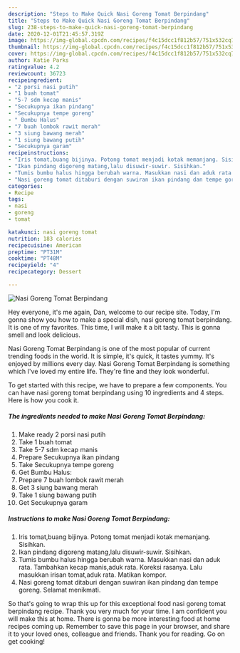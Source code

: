 ```yaml
---
description: "Steps to Make Quick Nasi Goreng Tomat Berpindang"
title: "Steps to Make Quick Nasi Goreng Tomat Berpindang"
slug: 238-steps-to-make-quick-nasi-goreng-tomat-berpindang
date: 2020-12-01T21:45:57.319Z
image: https://img-global.cpcdn.com/recipes/f4c15dcc1f812b57/751x532cq70/nasi-goreng-tomat-berpindang-foto-resep-utama.jpg
thumbnail: https://img-global.cpcdn.com/recipes/f4c15dcc1f812b57/751x532cq70/nasi-goreng-tomat-berpindang-foto-resep-utama.jpg
cover: https://img-global.cpcdn.com/recipes/f4c15dcc1f812b57/751x532cq70/nasi-goreng-tomat-berpindang-foto-resep-utama.jpg
author: Katie Parks
ratingvalue: 4.2
reviewcount: 36723
recipeingredient:
- "2 porsi nasi putih"
- "1 buah tomat"
- "5-7 sdm kecap manis"
- "Secukupnya ikan pindang"
- "Secukupnya tempe goreng"
- " Bumbu Halus"
- "7 buah lombok rawit merah"
- "3 siung bawang merah"
- "1 siung bawang putih"
- "Secukupnya garam"
recipeinstructions:
- "Iris tomat,buang bijinya. Potong tomat menjadi kotak memanjang. Sisihkan."
- "Ikan pindang digoreng matang,lalu disuwir-suwir. Sisihkan."
- "Tumis bumbu halus hingga berubah warna. Masukkan nasi dan aduk rata. Tambahkan kecap manis,aduk rata. Koreksi rasanya. Lalu masukkan irisan tomat,aduk rata. Matikan kompor."
- "Nasi goreng tomat ditaburi dengan suwiran ikan pindang dan tempe goreng. Selamat menikmati."
categories:
- Recipe
tags:
- nasi
- goreng
- tomat

katakunci: nasi goreng tomat 
nutrition: 183 calories
recipecuisine: American
preptime: "PT31M"
cooktime: "PT48M"
recipeyield: "4"
recipecategory: Dessert

---
```



![Nasi Goreng Tomat Berpindang](https://img-global.cpcdn.com/recipes/f4c15dcc1f812b57/751x532cq70/nasi-goreng-tomat-berpindang-foto-resep-utama.jpg)

Hey everyone, it's me again, Dan, welcome to our recipe site. Today, I'm gonna show you how to make a special dish, nasi goreng tomat berpindang. It is one of my favorites. This time, I will make it a bit tasty. This is gonna smell and look delicious.

Nasi Goreng Tomat Berpindang is one of the most popular of current trending foods in the world. It is simple, it's quick, it tastes yummy. It's enjoyed by millions every day. Nasi Goreng Tomat Berpindang is something which I've loved my entire life. They're fine and they look wonderful.




To get started with this recipe, we have to prepare a few components. You can have nasi goreng tomat berpindang using 10 ingredients and 4 steps. Here is how you cook it.

<!--inarticleads1-->

##### The ingredients needed to make Nasi Goreng Tomat Berpindang:

1. Make ready 2 porsi nasi putih
1. Take 1 buah tomat
1. Take 5-7 sdm kecap manis
1. Prepare Secukupnya ikan pindang
1. Take Secukupnya tempe goreng
1. Get  Bumbu Halus:
1. Prepare 7 buah lombok rawit merah
1. Get 3 siung bawang merah
1. Take 1 siung bawang putih
1. Get Secukupnya garam




<!--inarticleads2-->

##### Instructions to make Nasi Goreng Tomat Berpindang:

1. Iris tomat,buang bijinya. Potong tomat menjadi kotak memanjang. Sisihkan.
1. Ikan pindang digoreng matang,lalu disuwir-suwir. Sisihkan.
1. Tumis bumbu halus hingga berubah warna. Masukkan nasi dan aduk rata. Tambahkan kecap manis,aduk rata. Koreksi rasanya. Lalu masukkan irisan tomat,aduk rata. Matikan kompor.
1. Nasi goreng tomat ditaburi dengan suwiran ikan pindang dan tempe goreng. Selamat menikmati.




So that's going to wrap this up for this exceptional food nasi goreng tomat berpindang recipe. Thank you very much for your time. I am confident you will make this at home. There is gonna be more interesting food at home recipes coming up. Remember to save this page in your browser, and share it to your loved ones, colleague and friends. Thank you for reading. Go on get cooking!
